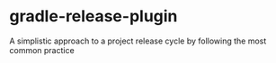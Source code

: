 # gradle-release-plugin

A simplistic approach to a project release cycle by following the most common practice
